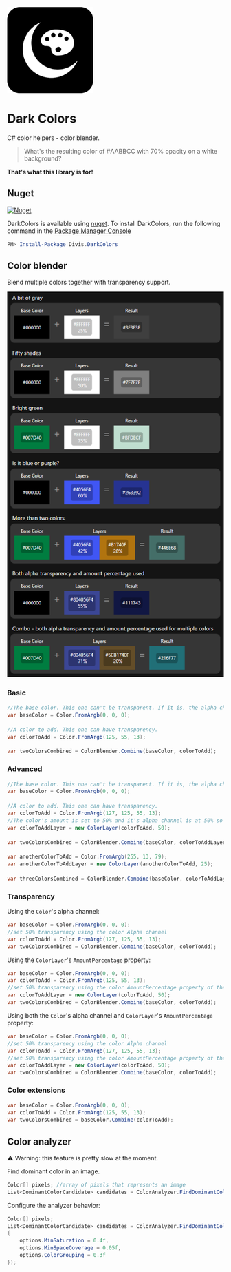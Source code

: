 ﻿<img src="assets/icon.png?raw=true" width="200">

# Dark Colors

C# color helpers - color blender.

> What's the resulting color of #AABBCC with 70% opacity on a white background?

**That's what this library is for!**

## Nuget

[![Nuget](https://img.shields.io/nuget/v/Divis.DarkColors?label=Divis.DarkColors)](https://www.nuget.org/packages/Divis.DarkColors/)

DarkColors is available using [nuget](https://www.nuget.org/packages/Divis.DarkColors/). To install DarkColors, run the following command in the [Package Manager Console](http://docs.nuget.org/docs/start-here/using-the-package-manager-console)

```Powershell
PM> Install-Package Divis.DarkColors
```

## Color blender

Blend multiple colors together with transparency support.

<img src="assets/sample_screenshot.png?raw=true">

### Basic
```csharp
//The base color. This one can't be transparent. If it is, the alpha channel will be ignored.
var baseColor = Color.FromArgb(0, 0, 0); 

//A color to add. This one can have transparency.
var colorToAdd = Color.FromArgb(125, 55, 13); 

var twoColorsCombined = ColorBlender.Combine(baseColor, colorToAdd);
```

### Advanced
```csharp
//The base color. This one can't be transparent. If it is, the alpha channel will be ignored.
var baseColor = Color.FromArgb(0, 0, 0); 

//A color to add. This one can have transparency.
var colorToAdd = Color.FromArgb(127, 125, 55, 13); 
//The color's amount is set to 50% and it's alpha channel is at 50% so in the result, only 25% of this color will be added on top of the base color.
var colorToAddLayer = new ColorLayer(colorToAdd, 50); 

var twoColorsCombined = ColorBlender.Combine(baseColor, colorToAddLayer);

var anotherColorToAdd = Color.FromArgb(255, 13, 79);
var anotherColorToAddLayer = new ColorLayer(anotherColorToAdd, 25);

var threeColorsCombined = ColorBlender.Combine(baseColor, colorToAddLayer, anotherColorToAddLayer);
```

### Transparency

Using the `Color`'s alpha channel:
```csharp
var baseColor = Color.FromArgb(0, 0, 0);
//set 50% transparency using the color Alpha channel
var colorToAdd = Color.FromArgb(127, 125, 55, 13);
var twoColorsCombined = ColorBlender.Combine(baseColor, colorToAdd);
```

Using the `ColorLayer`'s `AmountPercentage` property:
```csharp
var baseColor = Color.FromArgb(0, 0, 0);
var colorToAdd = Color.FromArgb(125, 55, 13);
//set 50% transparency using the color AmountPercentage property of the ColorLayer
var colorToAddLayer = new ColorLayer(colorToAdd, 50); 
var twoColorsCombined = ColorBlender.Combine(baseColor, colorToAdd);
```

Using both the `Color`'s alpha channel and `ColorLayer`'s `AmountPercentage` property:
```csharp
var baseColor = Color.FromArgb(0, 0, 0);
//set 50% transparency using the color Alpha channel
var colorToAdd = Color.FromArgb(127, 125, 55, 13); 
//set 50% transparency using the color AmountPercentage property of the ColorLayer. The resulting color will only be added by 25% because both color's Alpha and layer's AmountPercentage were used.
var colorToAddLayer = new ColorLayer(colorToAdd, 50); 
var twoColorsCombined = ColorBlender.Combine(baseColor, colorToAdd);
```

### Color extensions

```csharp
var baseColor = Color.FromArgb(0, 0, 0);
var colorToAdd = Color.FromArgb(125, 55, 13);
var twoColorsCombined = baseColor.Combine(colorToAdd);
```

## Color analyzer

⚠️ Warning: this feature is pretty slow at the moment.

Find dominant color in an image.

```csharp
Color[] pixels; //array of pixels that represents an image
List<DominantColorCandidate> candidates = ColorAnalyzer.FindDominantColors(pixels); //returns a list of dominant color candidates, ordered by probability
```

Configure the analyzer behavior:
```csharp
Color[] pixels;
List<DominantColorCandidate> candidates = ColorAnalyzer.FindDominantColors(pixels, options => 
{
	options.MinSaturation = 0.4f,
	options.MinSpaceCoverage = 0.05f,
	options.ColorGrouping = 0.3f
});